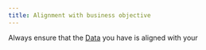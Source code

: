 ```yaml
---
title: Alignment with business objective
---
```

Always ensure that the [Data](danielesalvatore/data-analysts/foundations/data.md) you have is aligned with your 